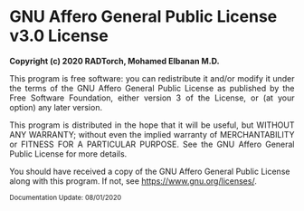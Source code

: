 # GNU Affero General Public License v3.0 License

**Copyright (c) 2020 RADTorch, Mohamed Elbanan M.D.**

<p style='text-align: justify;'>
This program is free software: you can redistribute it and/or modify
it under the terms of the GNU Affero General Public License as published
by the Free Software Foundation, either version 3 of the License, or
(at your option) any later version.

</p>

<p style='text-align: justify;'>
This program is distributed in the hope that it will be useful,
but WITHOUT ANY WARRANTY; without even the implied warranty of
MERCHANTABILITY or FITNESS FOR A PARTICULAR PURPOSE.  See the
GNU Affero General Public License for more details.
</p>

<p style='text-align: justify;'>

You should have received a copy of the GNU Affero General Public License
along with this program.  If not, see https://www.gnu.org/licenses/.

</p>


<small> Documentation Update: 08/01/2020 </small>
